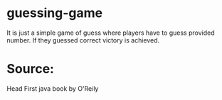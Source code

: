 # guessing-game
It is just a simple game of guess where players have to guess provided number. If they guessed correct victory is achieved.
# Source: 
 Head First java book by O'Reily
